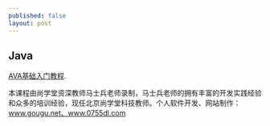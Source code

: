 ```yaml
---
published: false
layout: post
---
```

## Java

[AVA基础入门教程](http://v.youku.com/v_show/id_XMjI2NzU2NDI0.html). 

本课程由尚学堂资深教师马士兵老师录制，马士兵老师的拥有丰富的开发实践经验和众多的培训经验，现任北京尚学堂科技教师。个人软件开发、网站制作：www.gougu.net、www.0755dl.com
